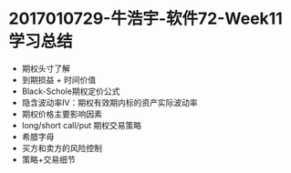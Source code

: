 # 2017010729-牛浩宇-软件72-Week11学习总结

- 期权头寸了解
- 到期损益 + 时间价值
- Black-Schole期权定价公式
- 隐含波动率IV：期权有效期内标的资产实际波动率
- 期权价格主要影响因素
- long/short call/put 期权交易策略
- 希腊字母
- 买方和卖方的风险控制
- 策略+交易细节
